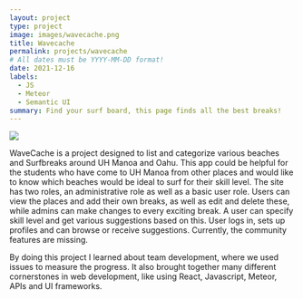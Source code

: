 ```yaml
---
layout: project
type: project
image: images/wavecache.png
title: Wavecache
permalink: projects/wavecache
# All dates must be YYYY-MM-DD format!
date: 2021-12-16
labels:
  - JS
  - Meteor 
  - Semantic UI
summary: Find your surf board, this page finds all the best breaks!
---
```


<img class="ui medium right floated rounded image" src="../images/wavecachefrontpage.png">

WaveCache is a project designed to list and categorize various beaches and Surfbreaks around UH Manoa and Oahu. This app could be helpful for the students who have come to UH Manoa from other places and would like to know which beaches would be ideal to surf for their skill level. The site has two roles, an administrative role as well as a basic user role. Users can view the places and add their own breaks, as well as edit and delete these, while admins can make changes to every exciting break. A user can specify skill level and get various suggestions based on this. User logs in, sets up profiles and can browse or receive suggestions. Currently, the community features are missing. 

By doing this project I learned about team development, where we used issues to measure the progress. It also brought together many different cornerstones in web development, like using React, Javascript, Meteor, APIs and UI frameworks. 
